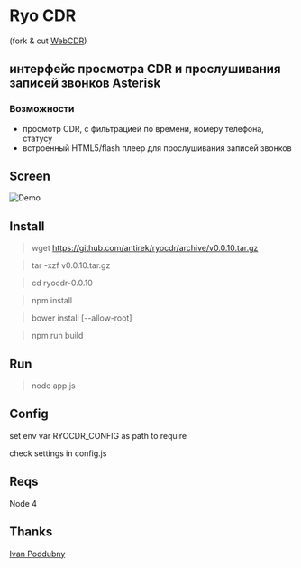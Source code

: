 # Ryo CDR 

(fork & cut [WebCDR](https://github.com/ipoddubny/webcdr))

## интерфейс проcмотра CDR и прослушивания записей звонков Asterisk

### Возможности

- просмотр CDR, с фильтрацией по времени, номеру телефона, статусу
- встроенный HTML5/flash плеер для прослушивания записей звонков


## Screen 

![Demo](https://raw.githubusercontent.com/antirek/ryocdr/master/images/demo.png)


## Install

> wget https://github.com/antirek/ryocdr/archive/v0.0.10.tar.gz

> tar -xzf v0.0.10.tar.gz

> cd ryocdr-0.0.10

> npm install

> bower install [--allow-root]

> npm run build


## Run

> node app.js


## Config 

set env var RYOCDR_CONFIG as path to require

check settings in config.js


## Reqs

Node 4

## Thanks 

[Ivan Poddubny](https://github.com/ipoddubny)
